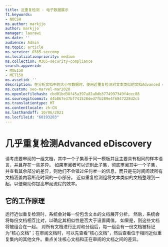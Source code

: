 ```yaml
---
title: 近重复检测 - 电子数据展示
f1.keywords:
- NOCSH
ms.author: markjjo
author: markjjo
manager: laurawi
ms.date: ''
audience: Admin
ms.topic: article
ms.service: O365-seccomp
ms.localizationpriority: medium
ms.collection: M365-security-compliance
search.appverid:
- MOE150
- MET150
ms.assetid: ''
description: 在分析文档中的大小写数据时，使用近重复检测对文本类似的文档Advanced eDiscovery。
ms.custom: seo-marvel-mar2020
ms.openlocfilehash: cbd01bd38f45a397a82a8db3774997349f4eec88
ms.sourcegitcommit: d4b867e37bf741528ded7fb289e4f6847228d2c5
ms.translationtype: MT
ms.contentlocale: zh-CN
ms.lasthandoff: 10/06/2021
ms.locfileid: "60193203"
---
```

# <a name="near-duplicate-detection-in-advanced-ediscovery"></a>几乎重复检测Advanced eDiscovery

请考虑要审阅的一组文档，其中一个子集基于同一模板并且主要具有相同的样本语言，并且存在一些差异。 如果审阅者可以识别此子集，彻底审阅其中一个子集，并查看其余部分的差异，则他们不会错过任何唯一的信息，而只是花时间阅读所有文档涵盖内容所花时间的一小部分。 近似重复检测组将文本类似的文档整理到一起，以便帮助你提高审阅流程的效率。

## <a name="how-does-it-work"></a>它的工作原理

运行近似重复检测时，系统会对每一份包含文本的文档展开分析。 然后，系统会将每份文档相互比对，以确定其相似性是否大于设置阈值。 如果是，则这些文档将被组合在一起。 对所有文档进行比对和分组后，每一组会有一份文档被标记为“核心文档”；在审阅文档时，可以先查看“核心文档”，然后查看位于相同近似重复集内的其他文件。重点关注核心文档和正在审阅的文档之间的差异。
